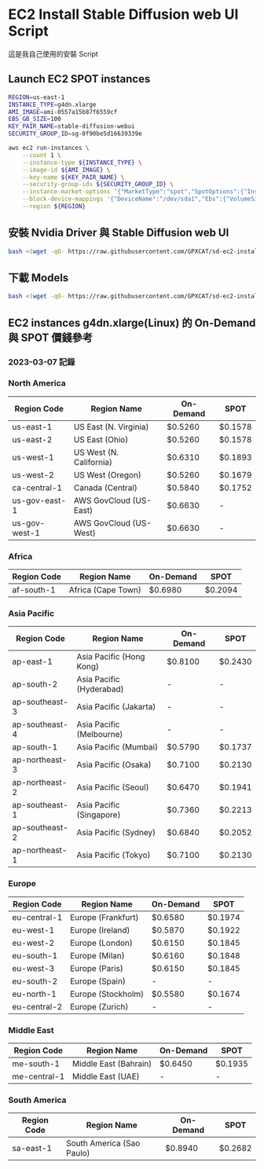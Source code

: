 # EC2 Install Stable Diffusion web UI Script
這是我自己使用的安裝 Script

## Launch EC2 SPOT instances
```bash
REGION=us-east-1
INSTANCE_TYPE=g4dn.xlarge
AMI_IMAGE=ami-0557a15b87f6559cf
EBS_GB_SIZE=100
KEY_PAIR_NAME=stable-diffusion-webui
SECURITY_GROUP_ID=sg-0f90be5d16639339e

aws ec2 run-instances \
    --count 1 \
    --instance-type ${INSTANCE_TYPE} \
    --image-id ${AMI_IMAGE} \
    --key-name ${KEY_PAIR_NAME} \
    --security-group-ids ${SECURITY_GROUP_ID} \
    --instance-market-options '{"MarketType":"spot","SpotOptions":{"InstanceInterruptionBehavior":"terminate","MaxPrice":"0.2","SpotInstanceType":"one-time"}}' \
    --block-device-mappings '{"DeviceName":"/dev/sda1","Ebs":{"VolumeSize":'${EBS_GB_SIZE}',"VolumeType":"gp3"}}' \
    --region ${REGION}
```

## 安裝 Nvidia Driver 與 Stable Diffusion web UI
```bash
bash <(wget -qO- https://raw.githubusercontent.com/GPXCAT/sd-ec2-install/main/install.sh)
```

## 下載 Models
```bash
bash <(wget -qO- https://raw.githubusercontent.com/GPXCAT/sd-ec2-install/main/download_models.sh)
```

## EC2 instances g4dn.xlarge(Linux) 的 On-Demand 與 SPOT 價錢參考
### 2023-03-07 記錄
### **North America**
|Region Code   |Region Name              |On-Demand|SPOT    |
|--------------|-------------------------|---------|--------|
|us-east-1     |US East (N. Virginia)    |  $0.5260| $0.1578|
|us-east-2     |US East (Ohio)           |  $0.5260| $0.1578|
|us-west-1     |US West (N. California)  |  $0.6310| $0.1893|
|us-west-2     |US West (Oregon)         |  $0.5260| $0.1679|
|ca-central-1  |Canada (Central)         |  $0.5840| $0.1752|
|us-gov-east-1 |AWS GovCloud (US-East)   |  $0.6630|       -|
|us-gov-west-1 |AWS GovCloud (US-West)   |  $0.6630|       -|
### **Africa**
|Region Code   |Region Name              |On-Demand|SPOT    |
|--------------|-------------------------|---------|--------|
|af-south-1    |Africa (Cape Town)       |  $0.6980| $0.2094|
### **Asia Pacific**
|Region Code   |Region Name              |On-Demand|SPOT    |
|--------------|-------------------------|---------|--------|
|ap-east-1     |Asia Pacific (Hong Kong) |  $0.8100| $0.2430|
|ap-south-2    |Asia Pacific (Hyderabad) |        -|       -|
|ap-southeast-3|Asia Pacific (Jakarta)   |        -|       -|
|ap-southeast-4|Asia Pacific (Melbourne) |        -|       -|
|ap-south-1    |Asia Pacific (Mumbai)    |  $0.5790| $0.1737|
|ap-northeast-3|Asia Pacific (Osaka)     |  $0.7100| $0.2130|
|ap-northeast-2|Asia Pacific (Seoul)     |  $0.6470| $0.1941|
|ap-southeast-1|Asia Pacific (Singapore) |  $0.7360| $0.2213|
|ap-southeast-2|Asia Pacific (Sydney)    |  $0.6840| $0.2052|
|ap-northeast-1|Asia Pacific (Tokyo)     |  $0.7100| $0.2130|
### **Europe**
|Region Code   |Region Name              |On-Demand|SPOT    |
|--------------|-------------------------|---------|--------|
|eu-central-1  |Europe (Frankfurt)       |  $0.6580| $0.1974|
|eu-west-1     |Europe (Ireland)         |  $0.5870| $0.1922|
|eu-west-2     |Europe (London)          |  $0.6150| $0.1845|
|eu-south-1    |Europe (Milan)           |  $0.6160| $0.1848|
|eu-west-3     |Europe (Paris)           |  $0.6150| $0.1845|
|eu-south-2    |Europe (Spain)           |        -|       -|
|eu-north-1    |Europe (Stockholm)       |  $0.5580| $0.1674|
|eu-central-2  |Europe (Zurich)          |        -|       -|
### **Middle East**
|Region Code   |Region Name              |On-Demand|SPOT    |
|--------------|-------------------------|---------|--------|
|me-south-1    |Middle East (Bahrain)    |  $0.6450| $0.1935|
|me-central-1  |Middle East (UAE)        |        -|       -|
### **South America**
|Region Code   |Region Name              |On-Demand|SPOT    |
|--------------|-------------------------|---------|--------|
|sa-east-1     |South America (Sao Paulo)|  $0.8940| $0.2682|
